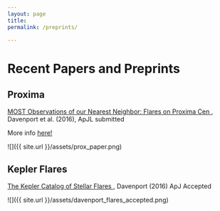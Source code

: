 ```yaml
---
layout: page
title: 
permalink: /preprints/

---
```



# Recent Papers and Preprints


## Proxima
<a href="https://dl.dropboxusercontent.com/u/47240764/davenport_proxima_flares.pdf"> 
MOST Observations of our Nearest Neighbor: Flares on Proxima Cen 
</a>, Davenport et al. (2016), ApJL submitted

More info [here!](http://www.ifweassume.com/2016/08/flares-on-proxima-cen.html)

![]({{ site.url }}/assets/prox_paper.png)


## Kepler Flares
<a href="https://arxiv.org/abs/1607.03494"> 
The Kepler Catalog of Stellar Flares 
</a>, Davenport (2016) ApJ Accepted



![]({{ site.url }}/assets/davenport_flares_accepted.png)




